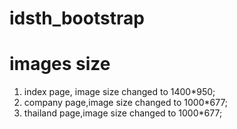 # idsth_bootstrap
# images size
1. index page, image size changed to 1400*950;
2. company page,image size changed to 1000*677;
3. thailand page,image size changed to 1000*677;
